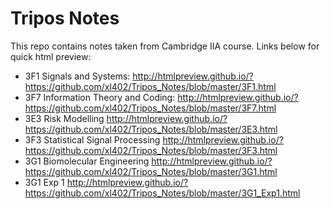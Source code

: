 # Tripos Notes
This repo contains notes taken from Cambridge IIA course. Links below for quick html preview:
* 3F1 Signals and Systems: http://htmlpreview.github.io/?https://github.com/xl402/Tripos_Notes/blob/master/3F1.html
* 3F7 Information Theory and Coding: http://htmlpreview.github.io/?https://github.com/xl402/Tripos_Notes/blob/master/3F7.html
* 3E3 Risk Modelling http://htmlpreview.github.io/?https://github.com/xl402/Tripos_Notes/blob/master/3E3.html
* 3F3 Statistical Signal Processing http://htmlpreview.github.io/?https://github.com/xl402/Tripos_Notes/blob/master/3F3.html
* 3G1 Biomolecular Engineering http://htmlpreview.github.io/?https://github.com/xl402/Tripos_Notes/blob/master/3G1.html
* 3G1 Exp 1 http://htmlpreview.github.io/?https://github.com/xl402/Tripos_Notes/blob/master/3G1_Exp1.html